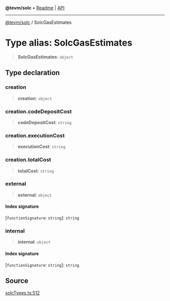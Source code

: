 **@tevm/solc** • [Readme](../README.md) \| [API](../globals.md)

***

[@tevm/solc](../README.md) / SolcGasEstimates

# Type alias: SolcGasEstimates

> **SolcGasEstimates**: `object`

## Type declaration

### creation

> **creation**: `object`

### creation.codeDepositCost

> **codeDepositCost**: `string`

### creation.executionCost

> **executionCost**: `string`

### creation.totalCost

> **totalCost**: `string`

### external

> **external**: `object`

#### Index signature

 \[`functionSignature`: `string`\]: `string`

### internal

> **internal**: `object`

#### Index signature

 \[`functionSignature`: `string`\]: `string`

## Source

[solcTypes.ts:512](https://github.com/evmts/tevm-monorepo/blob/main/bundler-packages/solc/src/solcTypes.ts#L512)
